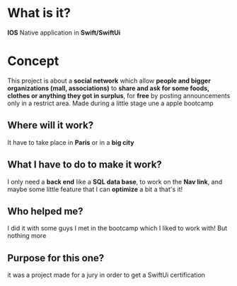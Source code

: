 # What is it?

**IOS** Native application in **Swift/SwiftUi**


# Concept

This project is about a **social network** which allow **people and bigger organizations (mall, associations)** to **share and ask for some foods, clothes or anything they got in surplus**, for **free** by posting announcements only in a restrict area. Made during a little stage une a apple bootcamp


## Where will it work?

It have to take place in **Paris** or in a **big city**


## What I have to do to make it work?

I only need a **back end** like a **SQL data base**, to work on the **Nav link**, and maybe some little feature that I can **optimize** a bit a that's it!

## Who helped me?

I did it with some guys I met in the bootcamp which I liked to work with! But nothing more

## Purpose for this one?

it was a project made for a jury in order to get a SwiftUi certification

